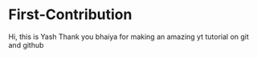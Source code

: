 # First-Contribution
Hi, this is Yash
Thank you bhaiya for making an amazing yt tutorial on git and github
